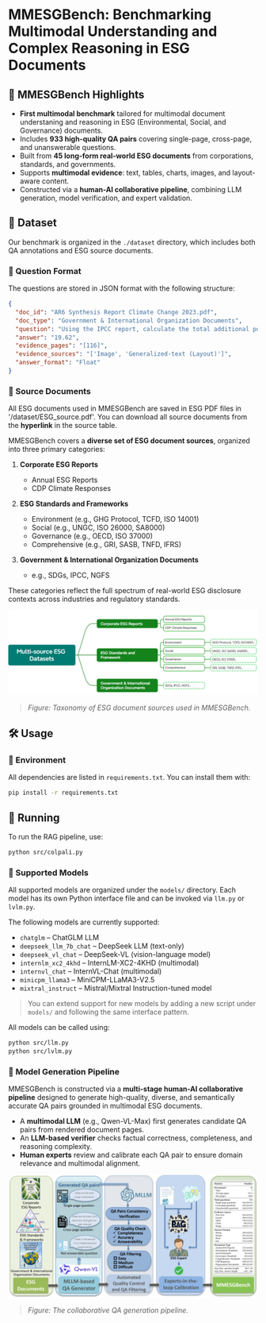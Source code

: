 
# MMESGBench: Benchmarking Multimodal Understanding and Complex Reasoning in ESG Documents

## 🌟 MMESGBench Highlights

- **First multimodal benchmark** tailored for multimodal document understaning and reasoning in ESG (Environmental, Social, and Governance) documents.
- Includes **933 high-quality QA pairs** covering single-page, cross-page, and unanswerable questions.
- Built from **45 long-form real-world ESG documents** from corporations, standards, and governments.
- Supports **multimodal evidence**: text, tables, charts, images, and layout-aware content.
- Constructed via a **human-AI collaborative pipeline**, combining LLM generation, model verification, and expert validation.

## 📁 Dataset

Our benchmark is organized in the `./dataset` directory, which includes both QA annotations and ESG source documents.

### 📝 Question Format

The questions are stored in JSON format with the following structure:

```json
{    
  "doc_id": "AR6 Synthesis Report Climate Change 2023.pdf",  
  "doc_type": "Government & International Organization Documents", 
  "question": "Using the IPCC report, calculate the total additional population exposed to coastal flooding events by 2040 under SSP2-4.5 scenario.",   
  "answer": "19.62",   
  "evidence_pages": "[116]",   
  "evidence_sources": "['Image', 'Generalized-text (Layout)']",   
  "answer_format": "Float"  
}
```

### 📄 Source Documents

All ESG documents used in MMESGBench are saved in ESG PDF files in '/dataset/ESG_source.pdf'. You can download all source documents from the **hyperlink** in the source table.

MMESGBench covers a **diverse set of ESG document sources**, organized into three primary categories:

1. **Corporate ESG Reports**  
   - Annual ESG Reports  
   - CDP Climate Responses

2. **ESG Standards and Frameworks**  
   - Environment (e.g., GHG Protocol, TCFD, ISO 14001)  
   - Social (e.g., UNGC, ISO 26000, SA8000)  
   - Governance (e.g., OECD, ISO 37000)  
   - Comprehensive (e.g., GRI, SASB, TNFD, IFRS)

3. **Government & International Organization Documents**  
   - e.g., SDGs, IPCC, NGFS

These categories reflect the full spectrum of real-world ESG disclosure contexts across industries and regulatory standards.

![ESG Document Taxonomy](./assets/esg_document_taxonomy.png)

> *Figure: Taxonomy of ESG document sources used in MMESGBench.*

## 🛠️ Usage

### 🔧 Environment

All dependencies are listed in `requirements.txt`. You can install them with:

```bash
pip install -r requirements.txt
```

## 🚀 Running
To run the RAG pipeline, use:

```bash
python src/colpali.py
```

### 🤖 Supported Models

All supported models are organized under the `models/` directory. Each model has its own Python interface file and can be invoked via `llm.py` or `lvlm.py`.

The following models are currently supported:

- `chatglm` – ChatGLM LLM
- `deepseek_llm_7b_chat` – DeepSeek LLM (text-only)
- `deepseek_vl_chat` – DeepSeek-VL (vision-language model)
- `internlm_xc2_4khd` – InternLM-XC2-4KHD (multimodal)
- `internvl_chat` – InternVL-Chat (multimodal)
- `minicpm_llama3` – MiniCPM-LLaMA3-V2.5
- `mixtral_instruct` – Mistral/Mixtral Instruction-tuned model

> You can extend support for new models by adding a new script under `models/` and following the same interface pattern.

All models can be called using:

```bash
python src/llm.py
python src/lvlm.py
```

### 🧠 Model Generation Pipeline

MMESGBench is constructed via a **multi-stage human-AI collaborative pipeline** designed to generate high-quality, diverse, and semantically accurate QA pairs grounded in multimodal ESG documents.

- A **multimodal LLM** (e.g., Qwen-VL-Max) first generates candidate QA pairs from rendered document pages.
- An **LLM-based verifier** checks factual correctness, completeness, and reasoning complexity.
- **Human experts** review and calibrate each QA pair to ensure domain relevance and multimodal alignment.



![Model Generation Pipeline](./assets/model_generation_pipeline.png)

> *Figure: The collaborative QA generation pipeline.*











